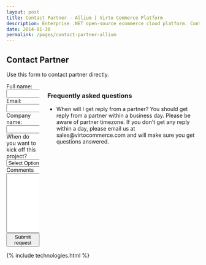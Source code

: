 ```yaml
---
layout: post
title: Contact Partner - Allium | Virto Commerce Platform
description: Enterprise .NET open-source ecommerce cloud platform. Contact Partner Allium
date: 2014-01-30
permalink: /pages/contact-partner-allium
---
```

<article role="main" class="main">
	<div class="roadmap responsive">
		<h1 class="head-title">Contact Partner</h1>
		<p class="text">Use this form to contact partner directly.</p>
		<div class="columns">
			<div class="column">
				<div class="block">
					<form action="">
						<input type="hidden" value="Contact Partner" name="Subject"/>
						<input type="hidden" value="true" name="IsResend"/>
						<input type="hidden" value="/thank-you" name="RedirectUrl" />
						<input type="hidden" value="Allium" name="PartnerId" />
						<div class="control-group">
							<label for="Fullname">Full name:</label>
							<input type="text" class="form-input" name="Fullname" required>
						</div>
						<div class="control-group">
							<label for="To">Email:</label>
							<input type="text" class="form-input" name="To" required>
						</div>
						<div class="control-group">
							<label for="CompanyName">Company name:</label>
							<input type="text" class="form-input" name="CompanyName" required>
						</div>
						<div class="control-group">
							<label for="Kickoff">When do you want to kick off this project?</label>
							<select type="text" name="Kickoff" class="form-input" required>
								<option value="" selected>Select Option</option>
								<option value="immediately">Immediately</option>
								<option value="1-3 months">1-3 months</option>
								<option value="3-6 months">3-6 months</option>
								<option value="6-12 months">6-12 months</option>
								<option value="no timeframe">No timeframe</option>
							</select>
						</div>
						<div class="control-group">
							<label for="descr">Comments</label>
							<textarea rows="10" cols="30" name="Comments" class="form-text" required></textarea>
						</div>
						<div class="control-group">
							<button class="button fill" type="submit">Submit request</button>
						</div>
					</form>
				</div>
			</div>
			<div class="column">
				<div class="block">
					<h3>Frequently asked questions</h3>
					<ul class="list">
						<li>
							<span class="title">When will I get reply from a partner?</span>
							<span class="descr">You should get reply from a partner within a business day. Please be aware of partner timezone. If 
							you don't get any reply within a day, please email us at sales@virtocommerce.com and will make sure you get questions answered.</span>
						</li>
					</ul>
				</div>
			</div>
		</div>
	</div>
	{% include technologies.html %}
</article>
